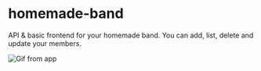 # homemade-band
API & basic frontend for your homemade band. You can add, list, delete and update your members.

![Gif from app](/members.gif)